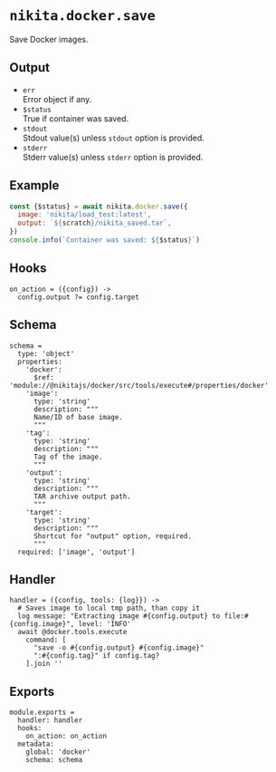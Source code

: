 
# `nikita.docker.save`

Save Docker images.

## Output

* `err`   
  Error object if any.
* `$status`   
  True if container was saved.
* `stdout`   
  Stdout value(s) unless `stdout` option is provided.
* `stderr`   
  Stderr value(s) unless `stderr` option is provided.

## Example

```js
const {$status} = await nikita.docker.save({
  image: 'nikita/load_test:latest',
  output: `${scratch}/nikita_saved.tar`,
})
console.info(`Container was saved: ${$status}`)
```

## Hooks

    on_action = ({config}) ->
      config.output ?= config.target

## Schema

    schema =
      type: 'object'
      properties:
        'docker':
          $ref: 'module://@nikitajs/docker/src/tools/execute#/properties/docker'
        'image':
          type: 'string'
          description: """
          Name/ID of base image.
          """
        'tag':
          type: 'string'
          description: """
          Tag of the image.
          """
        'output':
          type: 'string'
          description: """
          TAR archive output path.
          """
        'target':
          type: 'string'
          description: """
          Shortcut for "output" option, required.
          """
      required: ['image', 'output']

## Handler

    handler = ({config, tools: {log}}) ->
      # Saves image to local tmp path, than copy it
      log message: "Extracting image #{config.output} to file:#{config.image}", level: 'INFO'
      await @docker.tools.execute
        command: [
          "save -o #{config.output} #{config.image}"
          ":#{config.tag}" if config.tag?
        ].join ''

## Exports

    module.exports =
      handler: handler
      hooks:
        on_action: on_action
      metadata:
        global: 'docker'
        schema: schema
